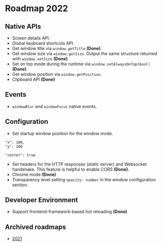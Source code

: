 # Roadmap 2022

## Native APIs

- Screen details API.
- Global keyboard shortcuts API.
- Get window title via `window.getTitle` **(Done)**.
- Get window size via `window.getSize`. Output the same structure returned with `window.setSize` **(Done)**.
- Set on top mode during the runtime via `window.setAlwaysOnTop(bool)` **(Done)**.
- Get window position via `window.getPosition`.
- Clipboard API **(Done)**

## Events

- `windowBlur` and `windowFocus` native events.


## Configuration

- Set startup window position for the window mode.

```
"x": 100,
"y": 100
```
```
"center": true
```
- Set headers for the HTTP responses (static server) and Websocket handshake. This feature is helpful to enable CORS **(Done)**. 
- Chrome mode **(Done)**
- Transparency level setting `opacity: number` in the window configuration section.

## Developer Environment

- Support frontend-framework-based hot reloading **(Done)**.

## Archived roadmaps

- [2021](archive/2021.md)
